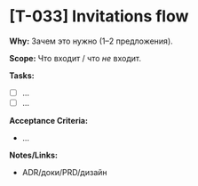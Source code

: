 # [T-033] Invitations flow

**Why:** Зачем это нужно (1–2 предложения).

**Scope:** Что входит / что _не_ входит.

**Tasks:**

- [ ] …
- [ ] …

**Acceptance Criteria:**

- …

**Notes/Links:**

- ADR/доки/PRD/дизайн
